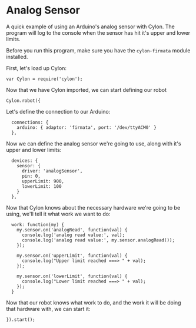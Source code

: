 # Analog Sensor

A quick example of using an Arduino's analog sensor with Cylon. The program will
log to the console when the sensor has hit it's upper and lower limits.

Before you run this program, make sure you have the `cylon-firmata` module
installed.

First, let's load up Cylon:

    var Cylon = require('cylon');

Now that we have Cylon imported, we can start defining our robot

    Cylon.robot({

Let's define the connection to our Arduino:

      connections: {
        arduino: { adaptor: 'firmata', port: '/dev/ttyACM0' }
      },

Now we can define the analog sensor we're going to use, along with it's upper
and lower limits:

      devices: {
        sensor: {
          driver: 'analogSensor',
          pin: 0,
          upperLimit: 900,
          lowerLimit: 100
        }
      },

Now that Cylon knows about the necessary hardware we're going to be using, we'll
tell it what work we want to do:

      work: function(my) {
        my.sensor.on('analogRead', function(val) {
          console.log('analog read value:', val);
          console.log('analog read value:', my.sensor.analogRead());
        });

        my.sensor.on('upperLimit', function(val) {
          console.log("Upper limit reached ===> " + val);
        });

        my.sensor.on('lowerLimit', function(val) {
          console.log("Lower limit reached ===> " + val);
        });
      }

Now that our robot knows what work to do, and the work it will be doing that
hardware with, we can start it:

    }).start();
